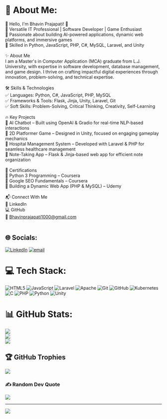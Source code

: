 # 💫 About Me:
👋 Hello, I'm Bhavin Prajapati! 🚀<br>🔹 Versatile IT Professional | Software Developer | Game Enthusiast<br>🔹 Passionate about building AI-powered applications, dynamic web platforms, and immersive games<br>🔹 Skilled in Python, JavaScript, PHP, C#, MySQL, Laravel, and Unity<br><br>✨ About Me<br>I am a Master's in Computer Application (MCA) graduate from L.J. University, with expertise in software development, database management, and game design. I thrive on crafting impactful digital experiences through innovation, problem-solving, and technical expertise.<br><br>🛠️ Skills & Technologies<br>✅ Languages: Python, C#, JavaScript, PHP, MySQL<br>✅ Frameworks & Tools: Flask, Jinja, Unity, Laravel, Git<br>✅ Soft Skills: Problem-Solving, Critical Thinking, Creativity, Self-Learning<br><br>🔥 Key Projects<br>🔹 AI Chatbot – Built using OpenAI & Gradio for real-time NLP-based interactions<br>🔹 2D Platformer Game – Designed in Unity, focused on engaging gameplay mechanics<br>🔹 Hospital Management System – Developed with Laravel & PHP for seamless healthcare management<br>🔹 Note-Taking App – Flask & Jinja-based web app for efficient note organization<br><br>📜 Certifications<br>🎯 Python 3 Programming – Coursera<br>🎯 Google SEO Fundamentals – Coursera<br>🎯 Building a Dynamic Web App (PHP & MySQL) – Udemy<br><br>📬 Connect With Me<br>🔗 LinkedIn<br>💻 GitHub<br>📧 Bhavinprajapati1000@gmail.com<br><br>


## 🌐 Socials:
[![LinkedIn](https://img.shields.io/badge/LinkedIn-%230077B5.svg?logo=linkedin&logoColor=white)](https://linkedin.com/in/https://www.linkedin.com/in/bhavin-prajapati-bp720/) [![email](https://img.shields.io/badge/Email-D14836?logo=gmail&logoColor=white)](mailto:Bhavinprajapati1000@gmail.com) 

# 💻 Tech Stack:
![HTML5](https://img.shields.io/badge/html5-%23E34F26.svg?style=for-the-badge&logo=html5&logoColor=white) ![JavaScript](https://img.shields.io/badge/javascript-%23323330.svg?style=for-the-badge&logo=javascript&logoColor=%23F7DF1E) ![Laravel](https://img.shields.io/badge/laravel-%23FF2D20.svg?style=for-the-badge&logo=laravel&logoColor=white) ![Apache](https://img.shields.io/badge/apache-%23D42029.svg?style=for-the-badge&logo=apache&logoColor=white) ![Git](https://img.shields.io/badge/git-%23F05033.svg?style=for-the-badge&logo=git&logoColor=white) ![GitHub](https://img.shields.io/badge/github-%23121011.svg?style=for-the-badge&logo=github&logoColor=white) ![Kubernetes](https://img.shields.io/badge/kubernetes-%23326ce5.svg?style=for-the-badge&logo=kubernetes&logoColor=white) ![C](https://img.shields.io/badge/c-%2300599C.svg?style=for-the-badge&logo=c&logoColor=white) ![PHP](https://img.shields.io/badge/php-%23777BB4.svg?style=for-the-badge&logo=php&logoColor=white) ![Python](https://img.shields.io/badge/python-3670A0?style=for-the-badge&logo=python&logoColor=ffdd54) ![Unity](https://img.shields.io/badge/unity-%23000000.svg?style=for-the-badge&logo=unity&logoColor=white)
# 📊 GitHub Stats:
![](https://github-readme-stats.vercel.app/api?username=bhavinprajapati123&theme=dark&hide_border=false&include_all_commits=false&count_private=false)<br/>
![](https://github-readme-streak-stats.herokuapp.com/?user=bhavinprajapati123&theme=dark&hide_border=false)<br/>
![](https://github-readme-stats.vercel.app/api/top-langs/?username=bhavinprajapati123&theme=dark&hide_border=false&include_all_commits=false&count_private=false&layout=compact)

## 🏆 GitHub Trophies
![](https://github-profile-trophy.vercel.app/?username=bhavinprajapati123&theme=radical&no-frame=false&no-bg=false&margin-w=4)

### ✍️ Random Dev Quote
![](https://quotes-github-readme.vercel.app/api?type=horizontal&theme=radical)

---
[![](https://visitcount.itsvg.in/api?id=bhavinprajapati123&icon=0&color=0)](https://visitcount.itsvg.in)

<!-- Proudly created with GPRM ( https://gprm.itsvg.in ) -->
